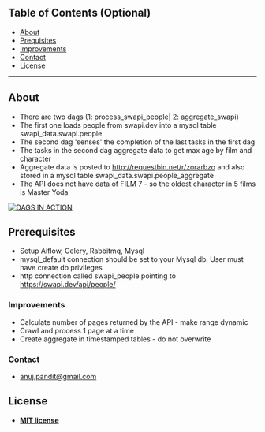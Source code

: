 
## Table of Contents (Optional)

- [About](#about)
- [Prequisites](#prerequisites)
- [Improvements](#improvements)
- [Contact](#contact)
- [License](#license)

---
## About

- There are two dags (1: process_swapi_people| 2: aggregate_swapi)
- The first one loads people from swapi.dev into a mysql table swapi_data.swapi.people
- The second dag 'senses' the completion of the last tasks in the first dag 
- The tasks in the second dag aggregate data to get max age by film and character 
- Aggregate data is posted to http://requestbin.net/r/zorarbzo and also stored in a mysql table swapi_data.swapi.people_aggregate
- The API does not have data of FILM 7 - so the oldest character in 5 films is Master Yoda 

[![DAGS IN ACTION](https://user-images.githubusercontent.com/12543322/94524422-36811300-0250-11eb-97bb-0c6afe89cf42.PNG)]()

## Prerequisites

- Setup Aiflow, Celery, Rabbitmq, Mysql
- mysql_default connection should be set to your Mysql db. User must have create db privileges 
- http connection called swapi_people	pointing to	https://swapi.dev/api/people/

### Improvements

- Calculate number of pages returned by the API - make range dynamic
- Crawl and process 1 page at a time 
- Create aggregate in timestamped tables - do not overwrite 

### Contact

- anuj.pandit@gmail.com

## License

- **[MIT license](http://opensource.org/licenses/mit-license.php)**
